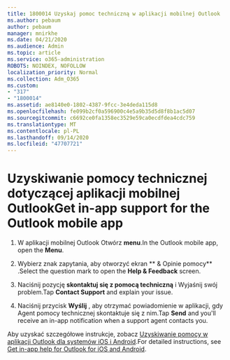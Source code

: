 ```yaml
---
title: 1800014 Uzyskaj pomoc techniczną w aplikacji mobilnej Outlook
ms.author: pebaum
author: pebaum
manager: mnirkhe
ms.date: 04/21/2020
ms.audience: Admin
ms.topic: article
ms.service: o365-administration
ROBOTS: NOINDEX, NOFOLLOW
localization_priority: Normal
ms.collection: Adm_O365
ms.custom:
- "317"
- "1800014"
ms.assetid: ae8140e0-1802-4387-9fcc-3e4deda115d8
ms.openlocfilehash: fe099b2cf0a596900c4e5a9b35d5d8f8b1ac5d07
ms.sourcegitcommit: c6692ce0fa1358ec3529e59ca0ecdfdea4cdc759
ms.translationtype: MT
ms.contentlocale: pl-PL
ms.lasthandoff: 09/14/2020
ms.locfileid: "47707721"
---
```

# <a name="get-in-app-support-for-the-outlook-mobile-app"></a><span data-ttu-id="73041-102">Uzyskiwanie pomocy technicznej dotyczącej aplikacji mobilnej Outlook</span><span class="sxs-lookup"><span data-stu-id="73041-102">Get in-app support for the Outlook mobile app</span></span>

1. <span data-ttu-id="73041-103">W aplikacji mobilnej Outlook Otwórz **menu**.</span><span class="sxs-lookup"><span data-stu-id="73041-103">In the Outlook mobile app, open the **Menu**.</span></span>

2. <span data-ttu-id="73041-104">Wybierz znak zapytania, aby otworzyć ekran \*\* &amp; Opinie pomocy\*\* .</span><span class="sxs-lookup"><span data-stu-id="73041-104">Select the question mark to open the **Help &amp; Feedback** screen.</span></span>

3. <span data-ttu-id="73041-105">Naciśnij pozycję **skontaktuj się z pomocą techniczną** i Wyjaśnij swój problem.</span><span class="sxs-lookup"><span data-stu-id="73041-105">Tap **Contact Support** and explain your issue.</span></span>

4. <span data-ttu-id="73041-106">Naciśnij przycisk **Wyślij** , aby otrzymać powiadomienie w aplikacji, gdy Agent pomocy technicznej skontaktuje się z nim.</span><span class="sxs-lookup"><span data-stu-id="73041-106">Tap **Send** and you'll receive an in-app notification when a support agent contacts you.</span></span>

<span data-ttu-id="73041-107">Aby uzyskać szczegółowe instrukcje, zobacz [Uzyskiwanie pomocy w aplikacji Outlook dla systemów iOS i Android](https://support.office.com/article/218a22d1-9fa5-4889-b689-de1c63493243.aspx#ID0EAABAAA=Contact_Support).</span><span class="sxs-lookup"><span data-stu-id="73041-107">For detailed instructions, see [Get in-app help for Outlook for iOS and Android](https://support.office.com/article/218a22d1-9fa5-4889-b689-de1c63493243.aspx#ID0EAABAAA=Contact_Support).</span></span>
